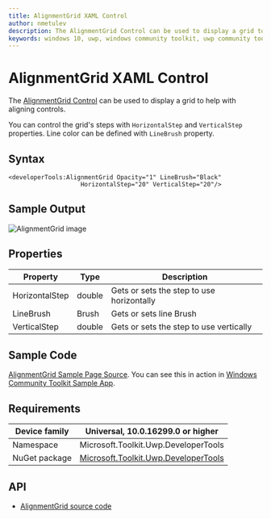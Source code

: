 ```yaml
---
title: AlignmentGrid XAML Control 
author: nmetulev
description: The AlignmentGrid Control can be used to display a grid to help aligning controls.
keywords: windows 10, uwp, windows community toolkit, uwp community toolkit, uwp toolkit, AlignmentGrid, XAML Control, xaml
---
```


# AlignmentGrid XAML Control 

The [AlignmentGrid Control](https://docs.microsoft.com/dotnet/api/microsoft.toolkit.uwp.developertools.alignmentgrid) can be used to display a grid to help with aligning controls.

You can control the grid's steps with `HorizontalStep` and `VerticalStep` properties. Line color can be defined with `LineBrush` property.

## Syntax

```xaml
<developerTools:AlignmentGrid Opacity="1" LineBrush="Black"
                    HorizontalStep="20" VerticalStep="20"/>
```

## Sample Output

![AlignmentGrid image](../resources/images/DeveloperTools/AlignmentGrid.jpg)

## Properties

| Property | Type | Description |
| -- | -- | -- |
| HorizontalStep | double | Gets or sets the step to use horizontally |
| LineBrush | Brush | Gets or sets line Brush |
| VerticalStep | double | Gets or sets the step to use vertically |

## Sample Code

[AlignmentGrid Sample Page Source](https://github.com/Microsoft/WindowsCommunityToolkit//tree/master/Microsoft.Toolkit.Uwp.SampleApp/SamplePages/AlignmentGrid). You can see this in action in [Windows Community Toolkit Sample App](https://www.microsoft.com/store/apps/9NBLGGH4TLCQ).

## Requirements

| Device family | Universal, 10.0.16299.0 or higher |
| --- | --- |
| Namespace | Microsoft.Toolkit.Uwp.DeveloperTools |
| NuGet package | [Microsoft.Toolkit.Uwp.DeveloperTools](https://www.nuget.org/packages/Microsoft.Toolkit.Uwp.DeveloperTools/) |

## API

* [AlignmentGrid source code](https://github.com/Microsoft/WindowsCommunityToolkit//tree/master/Microsoft.Toolkit.Uwp.DeveloperTools/AlignmentGrid)

